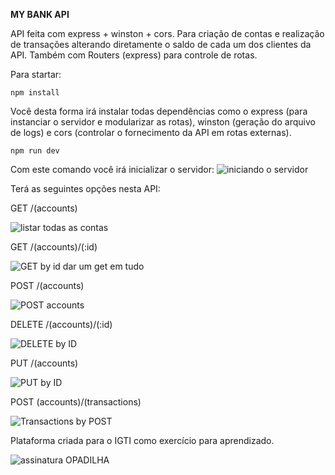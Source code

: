 **MY BANK API**

API feita com express + winston + cors. Para criação de contas e realização de transações alterando diretamente o saldo de cada um dos clientes da API. Também com Routers (express) para controle de rotas.

Para startar:

    npm install
Você desta forma irá instalar todas dependências como o express (para instanciar o servidor e modularizar as rotas), winston (geração do arquivo de logs) e cors (controlar o fornecimento da API em rotas externas).

    npm run dev
   Com este comando você irá inicializar o servidor:
![iniciando o servidor](https://i.ibb.co/G7ZtvBw/image.png)

Terá as seguintes opções nesta API:

GET /(accounts)

![listar todas as contas](https://i.ibb.co/y5rngq2/image.png)

GET /(accounts)/(:id)

![GET by id dar um get em tudo](https://i.ibb.co/C930vxZ/image.png)

POST /(accounts)

![POST accounts](https://i.ibb.co/1rFgCMV/image.png)

DELETE /(accounts)/(:id)

![DELETE by ID](https://i.ibb.co/LCCk3Dx/image.png)

PUT /(accounts)

![PUT by ID](https://i.ibb.co/yk7cw3v/image.png)

POST (accounts)/(transactions)

![Transactions by POST](https://i.ibb.co/9WRvGLC/image.png)

Plataforma criada para o IGTI como exercício para aprendizado.

![assinatura OPADILHA](https://i.ibb.co/6Y83fBR/image.png)
